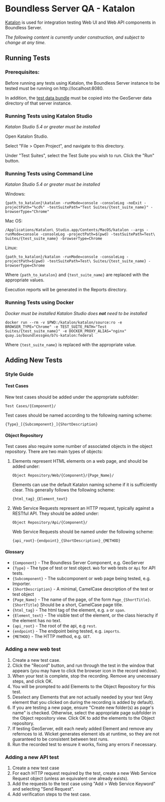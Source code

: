 # Boundless Server QA - Katalon

[Katalon](https://www.katalon.com/) is used for integration testing Web UI and Web API components in Boundless Server.

*The following content is currently under construction, and subject to change at any time.*

## Running Tests

### Prerequisites:

Before running any tests using Katalon, the Boundless Server instance to be tested must be running on http://localhost:8080.

In addition, the [test data bundle](../test_data) must be copied into the GeoServer data directory of that server instance.

### Running Tests using Katalon Studio

*Katalon Studio 5.4 or greater must be installed*

Open Katalon Studio.

Select "File > Open Project", and navigate to this directory.

Under "Test Suites", select the Test Suite you wish to run. Click the "Run" button.


### Running Tests using Command Line

*Katalon Studio 5.4 or greater must be installed*

Windows:

    {path_to_katalon}\katalon -runMode=console -consoleLog -noExit -projectPath="%cd%" -testSuitePath="Test Suites/{test_suite_name}" -browserType="Chrome"

Mac OS:

    /Applications/Katalon\ Studio.app/Contents/MacOS/katalon --args -runMode=console -consoleLog -projectPath=$(pwd) -testSuitePath=Test\ Suites/{test_suite_name} -browserType=Chrome

Linux:

    {path_to_katalon}/katalon -runMode=console -consoleLog -projectPath=$(pwd) -testSuitePath=Test\ Suites/{test_suite_name} -browserType=Chrome

Where `{path_to_katalon}` and `{test_suite_name}` are replaced with the appropriate values.

Execution reports will be generated in the Reports directory.

### Running Tests using Docker

*Docker must be installed*
*Katalon Studio does **not** need to be installed*

    docker run --rm -v $PWD:/katalon/katalon/source:ro -e BROWSER_TYPE="Chrome" -e TEST_SUITE_PATH="Test Suites/{test_suite_name}" -e DOCKER_PROXY_ALIAS="nginx" quay.io/boundlessgeo/b7s-katalon:federal

Where `{test_suite_name}` is replaced with the appropriate value.

## Adding New Tests

### Style Guide

#### Test Cases

New test cases should be added under the appropriate subfolder:

    Test Cases/{Component}/

Test cases should be named according to the following naming scheme:

    {Type}_[{Subcomponent}_]{ShortDescription}

#### Object Repository

Test cases also require some number of associated objects in the object repository.
There are two main types of objects: 

1. Elements represent HTML elements on a web page, and should be added under:
   
       Object Repository/Web/{Component}/{Page_Name}/
   
   Elements can use the default Katalon naming scheme if it is sufficiently clear. This generally follows the following scheme:
   
       {html_tag}_{Element_text}

2. Web Service Requests represent an HTTP request, typically against a RESTful API. They should be added under:
   
       Object Repository/Api/{Component}/
   
   Web Service Requests should be named under the following scheme:

       {api_root}-{endpoint}_{ShortDescription}_{METHOD}

#### Glossary

* `{Component}` - The Boundless Server Component, e.g. GeoServer
* `{Type}` - The type of test or test object. `Web` for web tests or `Api` for API tests.
* `{Subcomponent}` - The subcomponent or web page being tested, e.g. Importer.
* `{ShortDescription}` - A minimal, CamelCase description of the test or test object
* `{Page_Name}` - The name of the page, of the form `Page_{ShortTitle}`. `{ShortTitle}` Should be a short, CamelCase page title.
* `{html_tag}` - The html tag of the element, e.g. `a` or `span`.
* `{Element_text}` - The visible text of the element, or the class hierachy if the element has no text.
* `{api_root}` - The root of the api, e.g `rest`.
* `{endpoint}` - The endpoint being tested, e.g. `imports`.
* `{METHOD}` - The HTTP method, e.g. `GET`.

### Adding a new web test

1. Create a new test case.
2. Click the "Record" button, and run through the test in the window that appears (you may have to click the browser icon in the record window).
3. When your test is complete, stop the recording. Remove any unecessary steps, and click OK.
4. You will be prompted to add Elements to the Object Repository for this test. 
5. Deselect any Elements that are not actually needed by your test (Any element that you clicked on during the recording is added by default).
6. If you are testing a new page, ensure "Create new folder(s) as page's name" is checked. Otherwise, select the appropriate page subfolder in the Object repository view. Click OK to add the elements to the Object repository.
7. If testing GeoServer, edit each newly added Element and remove any refernces to id. Wicket generates element ids at runtime, so they are not guaranteed to be consistent between test runs.
8. Run the recorded test to ensure it works, fixing any errors if necessary.

### Adding a new API test

1. Create a new test case
2. For each HTTP request required by the test, create a new Web Service Request object (unless an equivalent one already exists).
3. Add the requests to the test case using "Add > Web Service Keyword" and selecting "Send Request".
4. Add verification steps to the test case.